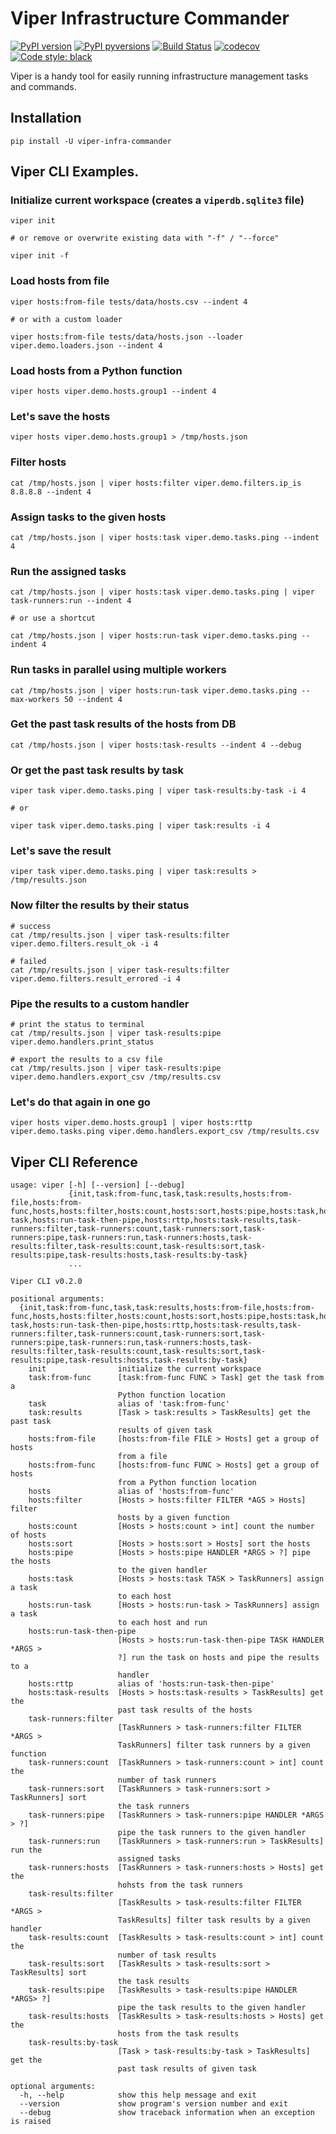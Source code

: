 # Viper Infrastructure Commander

[![PyPI version](https://img.shields.io/pypi/v/viper-infra-commander.svg)](https://pypi.org/project/viper-infra-commander)
[![PyPI pyversions](https://img.shields.io/pypi/pyversions/viper-infra-commander.svg)](https://pypi.org/project/viper-infra-commander)
[![Build Status](https://travis-ci.com/sayanarijit/viper.svg?branch=master)](https://travis-ci.com/sayanarijit/viper)
[![codecov](https://codecov.io/gh/sayanarijit/viper/branch/master/graph/badge.svg)](https://codecov.io/gh/sayanarijit/viper)
[![Code style: black](https://img.shields.io/badge/code%20style-black-000000.svg)](https://github.com/python/black)

Viper is a handy tool for easily running infrastructure management tasks and commands.


## Installation

```
pip install -U viper-infra-commander
```


## Viper CLI Examples.

### Initialize current workspace (creates a `viperdb.sqlite3` file)

    viper init

    # or remove or overwrite existing data with "-f" / "--force"

    viper init -f


### Load hosts from file

    viper hosts:from-file tests/data/hosts.csv --indent 4

    # or with a custom loader

    viper hosts:from-file tests/data/hosts.json --loader viper.demo.loaders.json --indent 4


### Load hosts from a Python function

    viper hosts viper.demo.hosts.group1 --indent 4


### Let's save the hosts

    viper hosts viper.demo.hosts.group1 > /tmp/hosts.json


### Filter hosts

    cat /tmp/hosts.json | viper hosts:filter viper.demo.filters.ip_is 8.8.8.8 --indent 4


### Assign tasks to the given hosts

    cat /tmp/hosts.json | viper hosts:task viper.demo.tasks.ping --indent 4


### Run the assigned tasks

    cat /tmp/hosts.json | viper hosts:task viper.demo.tasks.ping | viper task-runners:run --indent 4

    # or use a shortcut

    cat /tmp/hosts.json | viper hosts:run-task viper.demo.tasks.ping --indent 4


### Run tasks in parallel using multiple workers

    cat /tmp/hosts.json | viper hosts:run-task viper.demo.tasks.ping --max-workers 50 --indent 4


### Get the past task results of the hosts from DB

    cat /tmp/hosts.json | viper hosts:task-results --indent 4 --debug


### Or get the past task results by task

    viper task viper.demo.tasks.ping | viper task-results:by-task -i 4

    # or

    viper task viper.demo.tasks.ping | viper task:results -i 4


### Let's save the result

    viper task viper.demo.tasks.ping | viper task:results > /tmp/results.json


### Now filter the results by their status

    # success
    cat /tmp/results.json | viper task-results:filter viper.demo.filters.result_ok -i 4

    # failed
    cat /tmp/results.json | viper task-results:filter viper.demo.filters.result_errored -i 4


### Pipe the results to a custom handler

    # print the status to terminal
    cat /tmp/results.json | viper task-results:pipe viper.demo.handlers.print_status

    # export the results to a csv file
    cat /tmp/results.json | viper task-results:pipe viper.demo.handlers.export_csv /tmp/results.csv


### Let's do that again in one go
    viper hosts viper.demo.hosts.group1 | viper hosts:rttp viper.demo.tasks.ping viper.demo.handlers.export_csv /tmp/results.csv



## Viper CLI Reference

```
usage: viper [-h] [--version] [--debug]
             {init,task:from-func,task,task:results,hosts:from-file,hosts:from-func,hosts,hosts:filter,hosts:count,hosts:sort,hosts:pipe,hosts:task,hosts:run-task,hosts:run-task-then-pipe,hosts:rttp,hosts:task-results,task-runners:filter,task-runners:count,task-runners:sort,task-runners:pipe,task-runners:run,task-runners:hosts,task-results:filter,task-results:count,task-results:sort,task-results:pipe,task-results:hosts,task-results:by-task}
             ...

Viper CLI v0.2.0

positional arguments:
  {init,task:from-func,task,task:results,hosts:from-file,hosts:from-func,hosts,hosts:filter,hosts:count,hosts:sort,hosts:pipe,hosts:task,hosts:run-task,hosts:run-task-then-pipe,hosts:rttp,hosts:task-results,task-runners:filter,task-runners:count,task-runners:sort,task-runners:pipe,task-runners:run,task-runners:hosts,task-results:filter,task-results:count,task-results:sort,task-results:pipe,task-results:hosts,task-results:by-task}
    init                initialize the current workspace
    task:from-func      [task:from-func FUNC > Task] get the task from a
                        Python function location
    task                alias of 'task:from-func'
    task:results        [Task > task:results > TaskResults] get the past task
                        results of given task
    hosts:from-file     [hosts:from-file FILE > Hosts] get a group of hosts
                        from a file
    hosts:from-func     [hosts:from-func FUNC > Hosts] get a group of hosts
                        from a Python function location
    hosts               alias of 'hosts:from-func'
    hosts:filter        [Hosts > hosts:filter FILTER *AGS > Hosts] filter
                        hosts by a given function
    hosts:count         [Hosts > hosts:count > int] count the number of hosts
    hosts:sort          [Hosts > hosts:sort > Hosts] sort the hosts
    hosts:pipe          [Hosts > hosts:pipe HANDLER *ARGS > ?] pipe the hosts
                        to the given handler
    hosts:task          [Hosts > hosts:task TASK > TaskRunners] assign a task
                        to each host
    hosts:run-task      [Hosts > hosts:run-task > TaskRunners] assign a task
                        to each host and run
    hosts:run-task-then-pipe
                        [Hosts > hosts:run-task-then-pipe TASK HANDLER *ARGS >
                        ?] run the task on hosts and pipe the results to a
                        handler
    hosts:rttp          alias of 'hosts:run-task-then-pipe'
    hosts:task-results  [Hosts > hosts:task-results > TaskResults] get the
                        past task results of the hosts
    task-runners:filter
                        [TaskRunners > task-runners:filter FILTER *ARGS >
                        TaskRunners] filter task runners by a given function
    task-runners:count  [TaskRunners > task-runners:count > int] count the
                        number of task runners
    task-runners:sort   [TaskRunners > task-runners:sort > TaskRunners] sort
                        the task runners
    task-runners:pipe   [TaskRunners > task-runners:pipe HANDLER *ARGS > ?]
                        pipe the task runners to the given handler
    task-runners:run    [TaskRunners > task-runners:run > TaskResults] run the
                        assigned tasks
    task-runners:hosts  [TaskRunners > task-runners:hosts > Hosts] get the
                        hohsts from the task runners
    task-results:filter
                        [TaskResults > task-results:filter FILTER *ARGS >
                        TaskResults] filter task results by a given handler
    task-results:count  [TaskResults > task-results:count > int] count the
                        number of task results
    task-results:sort   [TaskResults > task-results:sort > TaskResults] sort
                        the task results
    task-results:pipe   [TaskResults > task-results:pipe HANDLER *ARGS> ?]
                        pipe the task results to the given handler
    task-results:hosts  [TaskResults > task-results:hosts > Hosts] get the
                        hosts from the task results
    task-results:by-task
                        [Task > task-results:by-task > TaskResults] get the
                        past task results of given task

optional arguments:
  -h, --help            show this help message and exit
  --version             show program's version number and exit
  --debug               show traceback information when an exception is raised
```

